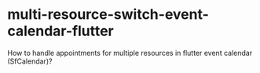 # multi-resource-switch-event-calendar-flutter
How to handle appointments for multiple resources in flutter event calendar (SfCalendar)?
